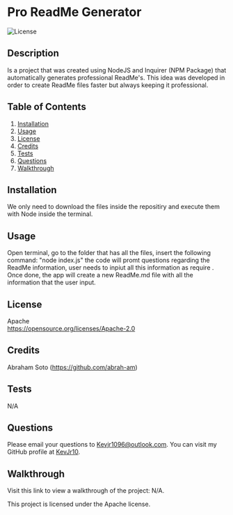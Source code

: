 # Pro ReadMe Generator
  ![License](https://img.shields.io/badge/License-Apache%202.0-blue.svg)

  
   ## Description
  Is a project that was created using NodeJS and Inquirer (NPM Package) that automatically generates professional ReadMe's. This idea was developed in order to create ReadMe files faster but always keeping it professional.

   ## Table of Contents
   1. [Installation](#installation)
   2. [Usage](#usage)
   3. [License](#license)
   4. [Credits](#credits)
   5. [Tests](#tests)
   6. [Questions](#questions)
   7. [Walkthrough](#walkthrough)
  
   ## Installation
  We only need to download the files inside the repositiry and execute them with Node inside the terminal.

   ## Usage
  Open terminal, go to the folder that has all the files, insert the following command: "node index.js" the code will promt questions regarding the ReadMe information, user needs to inpiut all this information as require . Once done, the app will create a new ReadMe.md file with all the information that the user input.

   ## License
  Apache    
  https://opensource.org/licenses/Apache-2.0
    

   ## Credits
  Abraham Soto (https://github.com/abrah-am)

   ## Tests
  N/A

   ## Questions
   Please email your questions to Kevjr1096@outlook.com.
   You can visit my GitHub profile at [KevJr10](https://github.com/KevJr10).

   ## Walkthrough
   Visit this link to view a walkthrough of the project: N/A.







  This project is licensed under the Apache license.
 